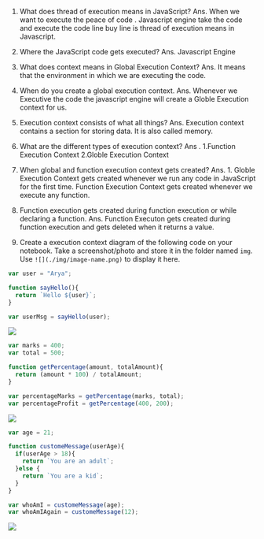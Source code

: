 1. What does thread of execution means in JavaScript?
Ans. When we want to execute the peace of code . Javascript engine take the code and execute the code line buy line is thread of execution means in Javascript.
2. Where the JavaScript code gets executed?
Ans. Javascript Engine
3. What does context means in Global Execution Context?
Ans. It means that the environment in which we are executing the code.
4. When do you create a global execution context.
Ans. Whenever we Executive the code the javascript engine will create a Globle Execution context for us.
5. Execution context consists of what all things?
Ans. Execution context contains a section for storing data. It is also called memory.
6. What are the different types of execution context?
Ans . 1.Function Execution Context
      2.Globle Execution Context
7. When global and function execution context gets created?
Ans. 1. Globle Execution Context gets created whenever we run any code in JavaScript for the first time. Function Execution Context gets created whenever we execute any function.
8. Function execution gets created during function execution or while declaring a function.
Ans. Function Executon gets created during function execution and gets deleted when it returns a value.

9. Create a execution context diagram of the following code on your notebook. Take a screenshot/photo and store it in the folder named `img`. Use `![](./img/image-name.png)` to display it here.



```js
var user = "Arya";

function sayHello(){
  return `Hello ${user}`;
}

var userMsg = sayHello(user);
```

<!-- Put your image here -->

![](./img/hw3.jpeg)



```js
var marks = 400;
var total = 500;

function getPercentage(amount, totalAmount){
  return (amount * 100) / totalAmount;
}

var percentageMarks = getPercentage(marks, total);
var percentageProfit = getPercentage(400, 200);
```

<!-- Put your image here -->

![](./img/hw2.jpeg)



```js
var age = 21;

function customeMessage(userAge){
  if(userAge > 18){
    return `You are an adult`;
  }else {
    return `You are a kid`;
  }
}

var whoAmI = customeMessage(age);
var whoAmIAgain = customeMessage(12);
```

<!-- Put your image here -->

![](./img/hw.jpeg)